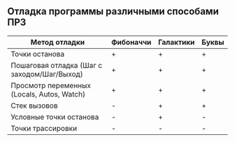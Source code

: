 ## Отладка программы различными способами ПР3

| Метод отладки                 | Фибоначчи   | Галактики   | Буквы        |
|-----------------------------|--------------|--------------|--------------|
| Точки останова               | +            | +            | +            |
| Пошаговая отладка (Шаг с заходом/Шаг/Выход) | +            | +            | +            |
| Просмотр переменных (Locals, Autos, Watch) | +            | +            | +            |
| Стек вызовов                 | -            | +            | +            |
| Условные точки останова     | -            | +            | -            |
| Точки трассировки        | -            | -            | -            |

